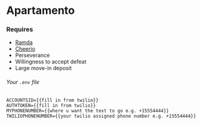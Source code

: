 # Apartamento

### Requires
- [Ramda](http://ramdajs.com/)
- [Cheerio](https://cheerio.js.org/)
- Perseverance
- Willingness to accept defeat
- Large move-in deposit


###### Your `.env` file
```
ACCOUNTSID={{fill in from twilio}}
AUTHTOKEN={{fill in from twilio}}
MYPHONENUMBER={{where u want the text to go e.g. +15554444}}
TWILIOPHONENUMBER={{your twilio assigned phone number e.g. +15554444}}
```
